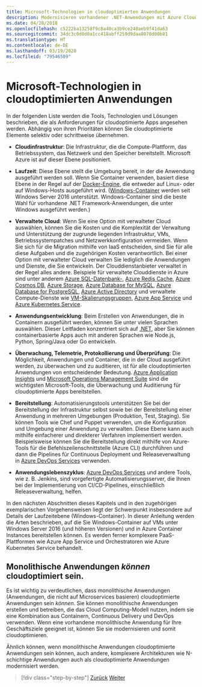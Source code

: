 ```yaml
---
title: Microsoft-Technologien in cloudoptimierten Anwendungen
description: Modernisieren vorhandener .NET-Anwendungen mit Azure Cloud und Windows-Containern | Microsoft-Technologien in cloudoptimierten Anwendungen
ms.date: 04/28/2018
ms.openlocfilehash: c5222ba13258f9c8a40ca3b9ce240aeb9f41da63
ms.sourcegitcommit: 34dc3c0d0d0a1cc418abff259d9daa8078d00b81
ms.translationtype: HT
ms.contentlocale: de-DE
ms.lasthandoff: 03/19/2020
ms.locfileid: "79546509"
---
```

# <a name="microsoft-technologies-in-cloud-optimized-applications"></a>Microsoft-Technologien in cloudoptimierten Anwendungen

In der folgenden Liste werden die Tools, Technologien und Lösungen beschrieben, die als Anforderungen für cloudoptimierte Apps angesehen werden. Abhängig von ihren Prioritäten können Sie cloudoptimierte Elemente selektiv oder schrittweise übernehmen.

- **Cloudinfrastruktur**: Die Infrastruktur, die die Compute-Plattform, das Betriebssystem, das Netzwerk und den Speicher bereitstellt. Microsoft Azure ist auf dieser Ebene positioniert.

- **Laufzeit**: Diese Ebene stellt die Umgebung bereit, in der die Anwendung ausgeführt werden soll. Wenn Sie Container verwenden, basiert diese Ebene in der Regel auf der [Docker-Engine](https://docs.docker.com/engine/), die entweder auf Linux- oder auf Windows-Hosts ausgeführt wird. ([Windows-Container](https://docs.microsoft.com/virtualization/windowscontainers/about/) werden seit Windows Server 2016 unterstützt. Windows-Container sind die beste Wahl für vorhandene .NET Framework-Anwendungen, die unter Windows ausgeführt werden.)

- **Verwaltete Cloud**: Wenn Sie eine Option mit verwalteter Cloud auswählen, können Sie die Kosten und die Komplexität der Verwaltung und Unterstützung der zugrunde liegenden Infrastruktur, VMs, Betriebssystempatches und Netzwerkkonfiguration vermeiden. Wenn Sie sich für die Migration mithilfe von IaaS entscheiden, sind Sie für alle diese Aufgaben und die zugehörigen Kosten verantwortlich. Bei einer Option mit verwalteter Cloud verwalten Sie lediglich die Anwendungen und Dienste, die Sie entwickeln. Der Clouddienstanbieter verwaltet in der Regel alles andere. Beispiele für verwaltete Clouddienste in Azure sind unter anderem [Azure SQL-Datenbank-](https://azure.microsoft.com/services/sql-database), [Azure Redis Cache](https://azure.microsoft.com/services/cache/), [Azure Cosmos DB](https://azure.microsoft.com/services/cosmos-db/), [Azure Storage](https://azure.microsoft.com/services/storage/), [Azure Database for MySQL](https://azure.microsoft.com/services/mysql/), [Azure Database for PostgreSQL](https://azure.microsoft.com/services/postgresql/), [Azure Active Directory](https://azure.microsoft.com/services/active-directory/) und verwaltete Compute-Dienste wie [VM-Skalierungsgruppen](https://azure.microsoft.com/services/virtual-machine-scale-sets/), [Azure App Service](https://azure.microsoft.com/services/app-service/) und [Azure Kubernetes Service](https://azure.microsoft.com/services/container-service/).

- **Anwendungsentwicklung**: Beim Erstellen von Anwendungen, die in Containern ausgeführt werden, können Sie unter vielen Sprachen auswählen. Dieser Leitfaden konzentriert sich auf [.NET](https://dotnet.microsoft.com), aber Sie können containerbasierte Apps auch mit anderen Sprachen wie Node.js, Python, Spring/Java oder Go entwickeln.

- **Überwachung, Telemetrie, Protokollierung und Überprüfung**: Die Möglichkeit, Anwendungen und Container, die in der Cloud ausgeführt werden, zu überwachen und zu auditieren, ist für alle cloudoptimierten Anwendungen von entscheidender Bedeutung. [Azure Application Insights](https://azure.microsoft.com/services/application-insights/) und [Microsoft Operations Management Suite](https://www.microsoft.com/cloud-platform/operations-management-suite) sind die wichtigsten Microsoft-Tools, die Überwachung und Auditierung für cloudoptimierte Apps bereitstellen.

- **Bereitstellung**: Automatisierungstools unterstützen Sie bei der Bereitstellung der Infrastruktur selbst sowie bei der Bereitstellung einer Anwendung in mehreren Umgebungen (Produktion, Test, Staging). Sie können Tools wie Chef und Puppet verwenden, um die Konfiguration und Umgebung einer Anwendung zu verwalten. Diese Ebene kann auch mithilfe einfacherer und direkterer Verfahren implementiert werden. Beispielsweise können Sie die Bereitstellung direkt mithilfe von Azure-Tools für die Befehlszeilenschnittstelle (Azure CLI) durchführen und dann die Pipelines für Continuous Deployment und Releaseverwaltung in [Azure DevOps Services](https://azure.microsoft.com/services/devops/) verwenden.

- **Anwendungslebenszyklus**: [Azure DevOps Services](https://azure.microsoft.com/services/devops/) und andere Tools, wie z. B. Jenkins, sind vorgefertigte Automatisierungsserver, die Ihnen bei der Implementierung von CI/CD-Pipelines, einschließlich Releaseverwaltung, helfen.

In den nächsten Abschnitten dieses Kapitels und in den zugehörigen exemplarischen Vorgehensweisen liegt der Schwerpunkt insbesondere auf Details der Laufzeitebene (Windows-Container). In dieser Anleitung werden die Arten beschrieben, auf die Sie Windows-Container auf VMs unter Windows Server 2016 (und höheren Versionen) und in Azure Container Instances bereitstellen können. Es werden ferner komplexere PaaS-Plattformen wie Azure App Service und Orchestratoren wie Azure Kubernetes Service behandelt.

## <a name="monolithic-applications-can-be-cloud-optimized"></a>Monolithische Anwendungen *können* cloudoptimiert sein.

Es ist wichtig zu verdeutlichen, dass monolithische Anwendungen (Anwendungen, die nicht auf Microservices basieren) cloudoptimierte Anwendungen sein *können*. Sie können monolithische Anwendungen erstellen und betreiben, die das Cloud Computing-Modell nutzen, indem sie eine Kombination aus Containern, Continuous Delivery und DevOps verwenden. Wenn eine vorhandene monolithische Anwendung für Ihre Geschäftsziele geeignet ist, können Sie sie modernisieren und somit cloudoptimieren.

Ähnlich können, wenn monolithische Anwendungen cloudoptimierte Anwendungen sein können, auch andere, komplexere Architekturen wie N-schichtige Anwendungen auch als cloudoptimierte Anwendungen modernisiert werden.

>[!div class="step-by-step"]
>[Zurück](reasons-to-modernize-existing-net-apps-to-cloud-optimized-applications.md)
>[Weiter](what-about-cloud-native-applications.md)
